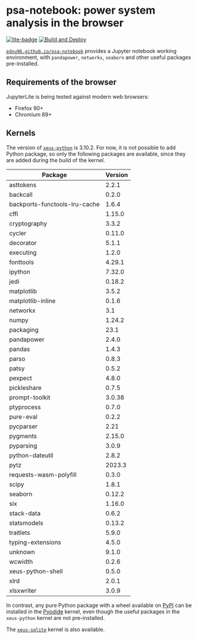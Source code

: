 # psa-notebook: power system analysis in the browser

[![lite-badge](https://jupyterlite.rtfd.io/en/latest/_static/badge.svg)](https://edxu96.github.io/psa-notebook) [![Build and Deploy](https://github.com/edxu96/psa-notebook/actions/workflows/deploy.yml/badge.svg)](https://github.com/edxu96/psa-notebook/actions/workflows/deploy.yml)

[`edxu96.github.io/psa-notebook`](https://edxu96.github.io/psa-notebook) provides a Jupyter notebook working environment, with `pandapower`, `networkx`, `seaborn` and other useful packages pre-installed.

## Requirements of the browser

JupyterLite is being tested against modern web browsers:

- Firefox 90+
- Chromium 89+

## Kernels

The version of [`xeus-python`](https://xeus-python.readthedocs.io/en/latest/) is 3.10.2. For now, it is not possible to add Python package, so only the following packages are available, since they are added during the build of the kernel.

| Package                       | Version |
| ----------------------------- | ------- |
| asttokens                     | 2.2.1   |
| backcall                      | 0.2.0   |
| backports-functools-lru-cache | 1.6.4   |
| cffi                          | 1.15.0  |
| cryptography                  | 3.3.2   |
| cycler                        | 0.11.0  |
| decorator                     | 5.1.1   |
| executing                     | 1.2.0   |
| fonttools                     | 4.29.1  |
| ipython                       | 7.32.0  |
| jedi                          | 0.18.2  |
| matplotlib                    | 3.5.2   |
| matplotlib-inline             | 0.1.6   |
| networkx                      | 3.1     |
| numpy                         | 1.24.2  |
| packaging                     | 23.1    |
| pandapower                    | 2.4.0   |
| pandas                        | 1.4.3   |
| parso                         | 0.8.3   |
| patsy                         | 0.5.2   |
| pexpect                       | 4.8.0   |
| pickleshare                   | 0.7.5   |
| prompt-toolkit                | 3.0.38  |
| ptyprocess                    | 0.7.0   |
| pure-eval                     | 0.2.2   |
| pycparser                     | 2.21    |
| pygments                      | 2.15.0  |
| pyparsing                     | 3.0.9   |
| python-dateutil               | 2.8.2   |
| pytz                          | 2023.3  |
| requests-wasm-polyfill        | 0.3.0   |
| scipy                         | 1.8.1   |
| seaborn                       | 0.12.2  |
| six                           | 1.16.0  |
| stack-data                    | 0.6.2   |
| statsmodels                   | 0.13.2  |
| traitlets                     | 5.9.0   |
| typing-extensions             | 4.5.0   |
| unknown                       | 9.1.0   |
| wcwidth                       | 0.2.6   |
| xeus-python-shell             | 0.5.0   |
| xlrd                          | 2.0.1   |
| xlsxwriter                    | 3.0.9   |

In contrast, any pure Python package with a wheel available on [PyPI](https://pypi.org/) can be installed in the [Pyodide](https://pyodide.org/en/stable/) kernel, even though the useful packages in the `xeus-python` kernel are not pre-installed.

The [`xeus-sqlite`](https://xeus-sqlite.readthedocs.io/en/latest/) kernel is also available.
